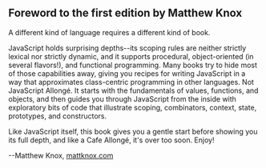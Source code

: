 ## Foreword to the first edition by Matthew Knox

A different kind of language requires a different kind of book.

JavaScript holds surprising depths--its scoping rules are neither strictly lexical nor strictly dynamic, and it supports procedural, object-oriented (in several flavors!), and functional programming.  Many books try to hide most of those capabilities away, giving you recipes for writing JavaScript in a way that approximates class-centric programming in other languages.  Not JavaScript Allongé.  It starts with the fundamentals of values, functions, and objects, and then guides you through JavaScript from the inside with exploratory bits of code that illustrate scoping, combinators, context, state, prototypes, and constructors.

Like JavaScript itself, this book gives you a gentle start before showing you its full depth, and like a Cafe Allongé, it's over too soon.  Enjoy!

--Matthew Knox, [mattknox.com](http://mattknox.com)